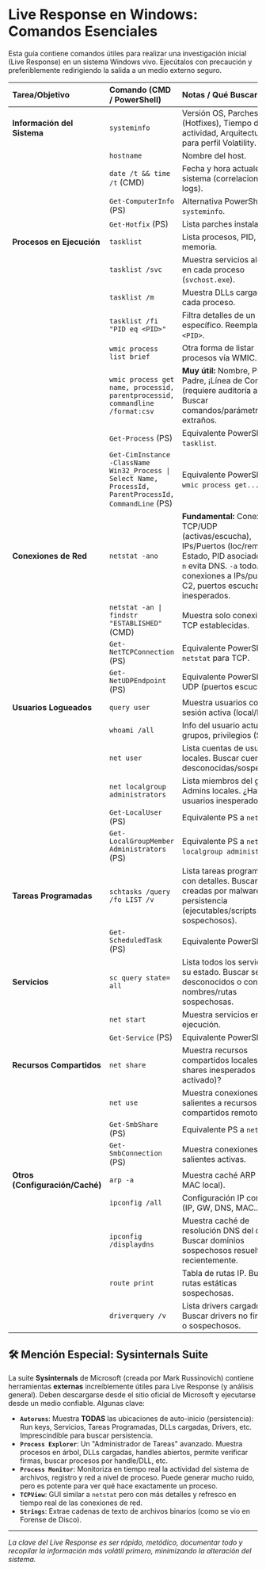# Live Response en Windows: Comandos Esenciales

Esta guía contiene comandos útiles para realizar una investigación inicial (Live Response) en un sistema Windows vivo. Ejecútalos con precaución y preferiblemente redirigiendo la salida a un medio externo seguro.

| Tarea/Objetivo                      | Comando (CMD / PowerShell)                                                              | Notas / Qué Buscar                                                                                                                               |
| :---------------------------------- | :-------------------------------------------------------------------------------------- | :----------------------------------------------------------------------------------------------------------------------------------------------- |
| **Información del Sistema** | `systeminfo`                                                                            | Versión OS, Parches (Hotfixes), Tiempo de actividad, Arquitectura. Útil para perfil Volatility.                                                   |
|                                     | `hostname`                                                                              | Nombre del host.                                                                                                                                 |
|                                     | `date /t && time /t` (CMD)                                                              | Fecha y hora actuales del sistema (correlacionar con logs).                                                                                     |
|                                     | `Get-ComputerInfo` (PS)                                                                 | Alternativa PowerShell a `systeminfo`.                                                                                                            |
|                                     | `Get-Hotfix` (PS)                                                                       | Lista parches instalados.                                                                                                                        |
| **Procesos en Ejecución** | `tasklist`                                                                              | Lista procesos, PID, uso memoria.                                                                                                               |
|                                     | `tasklist /svc`                                                                         | Muestra servicios alojados en cada proceso (`svchost.exe`).                                                                                      |
|                                     | `tasklist /m`                                                                           | Muestra DLLs cargadas por cada proceso.                                                                                                         |
|                                     | `tasklist /fi "PID eq <PID>"`                                                             | Filtra detalles de un PID específico. Reemplaza `<PID>`.                                                                                         |
|                                     | `wmic process list brief`                                                               | Otra forma de listar procesos vía WMIC.                                                                                                         |
|                                     | `wmic process get name, processid, parentprocessid, commandline /format:csv`            | **Muy útil:** Nombre, PID, PID Padre, ¡Línea de Comandos! (requiere auditoría a veces). Buscar comandos/parámetros extraños.                       |
|                                     | `Get-Process` (PS)                                                                      | Equivalente PowerShell a `tasklist`.                                                                                                           |
|                                     | `Get-CimInstance -ClassName Win32_Process \| Select Name, ProcessId, ParentProcessId, CommandLine` (PS) | Equivalente PowerShell a `wmic process get...`.                                                                                              |
| **Conexiones de Red** | `netstat -ano`                                                                          | **Fundamental:** Conexiones TCP/UDP (activas/escucha), IPs/Puertos (loc/rem), Estado, PID asociado (`-o`). `-n` evita DNS. `-a` todo. Buscar conexiones a IPs/puertos C2, puertos escucha inesperados. |
|                                     | `netstat -an \| findstr "ESTABLISHED"` (CMD)                                            | Muestra solo conexiones TCP establecidas.                                                                                                       |
|                                     | `Get-NetTCPConnection` (PS)                                                             | Equivalente PowerShell a `netstat` para TCP.                                                                                                    |
|                                     | `Get-NetUDPEndpoint` (PS)                                                               | Equivalente PowerShell para UDP (puertos escucha).                                                                                             |
| **Usuarios Logueados** | `query user`                                                                            | Muestra usuarios con sesión activa (local/RDP).                                                                                                 |
|                                     | `whoami /all`                                                                           | Info del usuario actual, grupos, privilegios (SID).                                                                                             |
|                                     | `net user`                                                                              | Lista cuentas de usuario locales. Buscar cuentas desconocidas/sospechosas.                                                                       |
|                                     | `net localgroup administrators`                                                         | Lista miembros del grupo Admins locales. ¿Hay usuarios inesperados?                                                                               |
|                                     | `Get-LocalUser` (PS)                                                                    | Equivalente PS a `net user`.                                                                                                                    |
|                                     | `Get-LocalGroupMember Administrators` (PS)                                              | Equivalente PS a `net localgroup administrators`.                                                                                              |
| **Tareas Programadas** | `schtasks /query /fo LIST /v`                                                         | Lista tareas programadas con detalles. Buscar tareas creadas por malware para persistencia (ejecutables/scripts sospechosos).                       |
|                                     | `Get-ScheduledTask` (PS)                                                                | Equivalente PowerShell.                                                                                                                         |
| **Servicios** | `sc query state= all`                                                                 | Lista todos los servicios y su estado. Buscar servicios desconocidos o con nombres/rutas sospechosas.                                          |
|                                     | `net start`                                                                             | Muestra servicios en ejecución.                                                                                                                 |
|                                     | `Get-Service` (PS)                                                                      | Equivalente PowerShell.                                                                                                                         |
| **Recursos Compartidos** | `net share`                                                                             | Muestra recursos compartidos locales. ¿Hay shares inesperados (ej. C$ activado)?                                                               |
|                                     | `net use`                                                                               | Muestra conexiones salientes a recursos compartidos remotos.                                                                                   |
|                                     | `Get-SmbShare` (PS)                                                                     | Equivalente PS a `net share`.                                                                                                                   |
|                                     | `Get-SmbConnection` (PS)                                                                | Muestra conexiones SMB salientes activas.                                                                                                       |
| **Otros (Configuración/Caché)** | `arp -a`                                                                                | Muestra caché ARP (IP -> MAC local).                                                                                                             |
|                                     | `ipconfig /all`                                                                         | Configuración IP completa (IP, GW, DNS, MAC...).                                                                                              |
|                                     | `ipconfig /displaydns`                                                                  | Muestra caché de resolución DNS del cliente. Buscar dominios sospechosos resueltos recientemente.                                               |
|                                     | `route print`                                                                           | Tabla de rutas IP. Buscar rutas estáticas sospechosas.                                                                                        |
|                                     | `driverquery /v`                                                                        | Lista drivers cargados. Buscar drivers no firmados o sospechosos.                                                                                |

## 🛠️ Mención Especial: Sysinternals Suite

La suite **Sysinternals** de Microsoft (creada por Mark Russinovich) contiene herramientas **externas** increíblemente útiles para Live Response (y análisis general). Deben descargarse desde el sitio oficial de Microsoft y ejecutarse desde un medio confiable. Algunas clave:

* **`Autoruns`**: Muestra **TODAS** las ubicaciones de auto-inicio (persistencia): Run keys, Servicios, Tareas Programadas, DLLs cargadas, Drivers, etc. Imprescindible para buscar persistencia.
* **`Process Explorer`**: Un "Administrador de Tareas" avanzado. Muestra procesos en árbol, DLLs cargadas, handles abiertos, permite verificar firmas, buscar procesos por handle/DLL, etc.
* **`Process Monitor`**: Monitoriza en tiempo real la actividad del sistema de archivos, registro y red a nivel de proceso. Puede generar mucho ruido, pero es potente para ver qué hace exactamente un proceso.
* **`TCPView`**: GUI similar a `netstat` pero con más detalles y refresco en tiempo real de las conexiones de red.
* **`Strings`**: Extrae cadenas de texto de archivos binarios (como se vio en Forense de Disco).

---
*La clave del Live Response es ser rápido, metódico, documentar todo y recopilar la información más volátil primero, minimizando la alteración del sistema.*
